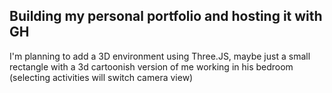 ## Building my personal portfolio and hosting it with GH
I'm planning to add a 3D environment using Three.JS, maybe just a small rectangle with a 3d cartoonish version of me working in his bedroom (selecting activities will switch camera view)
